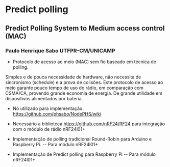 # Predict polling

## Predict Polling System to Medium access control (MAC)

### Paulo Henrique Sabo UTFPR-CM/UNICAMP

- Protocolo de acesso ao meio (MAC) sem fio baseado em técnica de polling.

Simples e de pouca necessidade de hardware, não necessita de sincronismo (schedule) e a prova de colisões. Este protocolo de acesso ao meio garante pouco tempo de uso do rádio, em comparação com CSMA/CA, provendo grande economia de energia. De grande utilidade em dispositivos alimentados por bateria.

- Nó utilizado para implementação:
https://github.com/phsabo/NodePHS/wiki

- Necessário a biblioteca https://github.com/nRF24/RF24 para integração com o módulo de rádio nRF24l01+

- Implementação de polling tradicional Round-Robin para Arduino e Raspberry Pi.
--  Para módulo nRF24l01+

- Implementação de Predict polling para Raspberry Pi
--  Para módulo nRF24l01+
